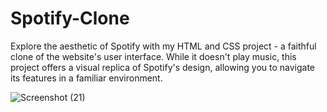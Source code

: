 # Spotify-Clone
Explore the aesthetic of Spotify with my HTML and CSS project - a faithful clone of the website's user interface. While it doesn't play music, this project offers a visual replica of Spotify's design, allowing you to navigate its features in a familiar environment.



![Screenshot (21)](https://github.com/Mohammad-Amir-tech/Spotify-Clone/assets/143278584/9972e7a2-1f73-420c-8ae3-622757af402f)

